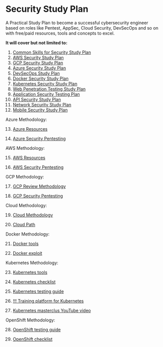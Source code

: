 # Security Study Plan

A Practical Study Plan to become a successful cybersecurity engineer based on roles like Pentest, AppSec, Cloud Security, DevSecOps and so on with free/paid resources, tools and concepts to excel.

**It will cover but not limited to:**

1. [Common Skills for Security Study Plan](common-skills-study-plan.md)
2. [AWS Security Study Plan](aws-security-study-plan.md)
3. [GCP Security Study Plan](gcp-security-study-plan.md)
4. [Azure Security Study Plan](azure-security-study-plan.md)
5. [DevSecOps Study Plan](devsecops-study-plan.md)
6. [Docker Security Study Plan](docker-security-study-plan.md)
7. [Kubernetes Security Study Plan](kubernetes-security-study-plan.md)
8. [Web Penetration Testing Study Plan](web-pentest-study-plan.md)
9. [Application Security Testing Plan](application-security-study-plan.md)
10. [API Security Study Plan](api-security-study-plan.md)
11. [Network Security Study Plan](network-security-study-plan.md)
12. [Mobile Security Study Plan](mobile_security_study_plan.md)

Azure Methodology:

13. [Azure Resources](AZURE-Resources.md)

14. [Azure Security Pentesting](Azure-Security-Pentesting-Resources.md)

AWS Methodology:

15. [AWS Resources](AWS-Resources.md)

16. [AWS Security Pentesting](AWS-Security-Pentesting-Resources.md)

GCP Methodology:

17. [GCP Review Methodology](https://docs.google.com/document/d/1cDF3nI3DoufAsMTTt32_u0F35YTbfKKr/edit?usp=drive_link&ouid=109795826105694551406&rtpof=true&sd=true)

18. [GCP Security Pentesting](GCP-Security-Pentesting-Resources.md)

Cloud Methodology:

19. [Cloud Methodology](Cloud-Provider-Cross-Terminology-Matrices-and-Resources.md)

20. [Cloud Path](Zero_to_Hero_Cloud_addition.md)

Docker Methodology:

21. [Docker tools](https://docs.google.com/document/d/1NLLoZXMAtzfQJPLbudGPgi0jHr5eSItBSy8_LD-vhVA/edit#heading=h.pjx3r25zyuf2)

22. [Docker exploit](docker.md)

Kubernetes Methodology:

23. [Kubernetes tools](kubernetes.md)

24. [Kubernetes checklist](https://docs.google.com/spreadsheets/d/1F7k41OTyWyBTZegwZdpCxTcW_u-arJC8/edit?usp=drive_link&ouid=109795826105694551406&rtpof=true&sd=true)

25. [Kubernetes testing guide](https://drive.google.com/drive/folders/1lVhoiIxzFA-qXVXDdwM4vEwqZuKUn5fO?usp=drive_link)

26. [!!! Training platform for Kubernetes](https://github.com/madhuakula/kubernetes-goat)

27. [Kubernetes masterclus YouTube video](https://www.youtube.com/watch?app=desktop&v=YXc9RnyNUi4&ab_channel=Appsecco)


OpenShift Methodology:

28. [OpenShift testing guide](https://drive.google.com/drive/folders/1LbYohXrAsin4OkkhFWxto098RUTcQsxE?usp=drive_link)

29. [OpenShift checklist](https://docs.google.com/spreadsheets/d/1jRAnw7WllUhE0asdWvpXSFzUTAUGTNJj/edit?usp=drive_link&ouid=109795826105694551406&rtpof=true&sd=true)





